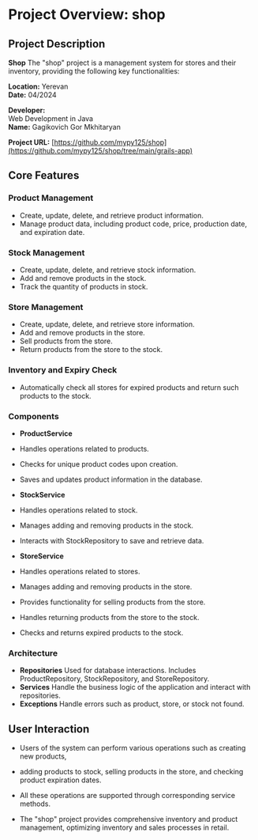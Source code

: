# Project Overview: shop

## Project Description

**Shop** The "shop" project is a management system for stores and their inventory, providing the following key functionalities:

**Location:** Yerevan  
**Date:** 04/2024

**Developer:**  
Web Development in Java  
**Name:** Gagikovich Gor Mkhitaryan

**Project URL:** [https://github.com/mypy125/shop](https://github.com/mypy125/shop/tree/main/grails-app)

## Core Features

### Product Management

- Create, update, delete, and retrieve product information. 
- Manage product data, including product code, price, production date, and expiration date.

### Stock Management

- Create, update, delete, and retrieve stock information.
- Add and remove products in the stock.
- Track the quantity of products in stock.

### Store Management

- Create, update, delete, and retrieve store information.
- Add and remove products in the store.
- Sell products from the store.
- Return products from the store to the stock.

### Inventory and Expiry Check 

- Automatically check all stores for expired products and return such products to the stock.

### Components

- **ProductService** 
- Handles operations related to products. 
- Checks for unique product codes upon creation.
- Saves and updates product information in the database.

- **StockService**  
- Handles operations related to stock.
- Manages adding and removing products in the stock.
- Interacts with StockRepository to save and retrieve data.

- **StoreService**
- Handles operations related to stores.
- Manages adding and removing products in the store.
- Provides functionality for selling products from the store.
- Handles returning products from the store to the stock.
- Checks and returns expired products to the stock.


### Architecture

- **Repositories** Used for database interactions. Includes ProductRepository, StockRepository, and StoreRepository.
- **Services** Handle the business logic of the application and interact with repositories.
- **Exceptions** Handle errors such as product, store, or stock not found.

## User Interaction

- Users of the system can perform various operations such as creating new products,
- adding products to stock, selling products in the store, and checking product expiration dates.
- All these operations are supported through corresponding service methods.

- The "shop" project provides comprehensive inventory and product management, optimizing inventory and sales processes in retail.


